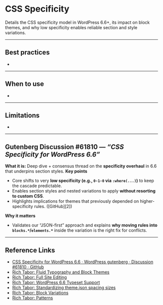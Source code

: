 # CSS Specificity
 Details the CSS specificity model in WordPress 6.6+, its impact on block themes, and why low specificity enables reliable section and style variations.
 
---

## Best practices
- 

---

## When to use
- 

---

## Limitations
- 

---

## Gutenberg Discussion #61810 — *“CSS Specificity for WordPress 6.6”*

**What it is:** Deep dive + consensus thread on the **specificity overhaul** in 6.6 that underpins section styles.
**Key points**

- Core shifts to very **low specificity (e.g., `0-1-0` via `:where(...)`)** to keep the cascade predictable.
- Enables section styles and nested variations to apply **without resorting to custom CSS**.
- Highlights implications for themes that previously depended on higher-specificity rules. ([GitHub][2])

**Why it matters**

- Validates our “JSON-first” approach and explains **why moving rules into `blocks.*`/`elements.*`** inside the variation is the right fix for conflicts.

---

## Reference Links
- [CSS Specificity for WordPress 6.6 · WordPress gutenberg · Discussion #61810 · GitHub](https://github.com/WordPress/gutenberg/discussions/61810)
- [Rich Tabor: Fluid Typography and Block Themes](https://rich.blog/fluid-typography-block-themes/)
- [Rich Tabor: Full Site Editing](https://rich.blog/full-site-editing/)
- [Rich Tabor: WordPress 6.6 Typeset Support](https://rich.blog/wordpress-6-6/)
- [Rich Tabor: Standardizing theme.json spacing sizes](https://rich.blog/standardizing-theme-json-spacing/)
- [Rich Tabor: Block Variations](https://rich.blog/block-variations/)
- [Rich Tabor: Patterns](https://rich.blog/patterns/)
